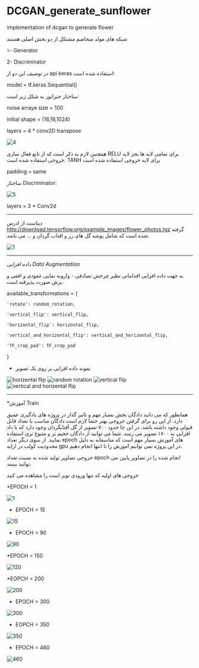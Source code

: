 # DCGAN_generate_sunflower
implementation of dcgan to generate flower

شبکه های مولد متخاصم مشتکل از دو بخش اصلی هستند

۱- Generator

2- Discriminator

در توصیف این دو از api keras استفاده شده است:

 model = tf.keras.Sequential()
 
 ساختار جنراتور به شکل زیر است:
 
 
 noise arraye size = 100
 
 initial shape = (16,16,1024)
 
 layers = 4 * conv2D transpose
 
 
![4](https://user-images.githubusercontent.com/30187615/220946300-cd558d36-9520-4c5a-b2c3-e3e58493a42d.PNG)

همچنین لازم به ذکر است که از تابع فعال سازی RELU برای تمامی لایه ها بجز لایه خروجی استفاده شده است. TANH برای لایه خروجی استفاده شده است

padding = same


ساختار Discriminator:

![5](https://user-images.githubusercontent.com/30187615/220959021-75d26bce-a650-4f70-ad51-d2463db82244.PNG)

layers = 3 * Conv2d

---------------------------------------------------------------------------------------------

دیتاست از ادرس 
 http://download.tensorflow.org/example_images/flower_photos.tgz
 گرفته شده است
 که شامل پوشه گل های رز و افتاب گردان و ... می باشد.
 
 
 ![1](https://user-images.githubusercontent.com/30187615/220960508-1fe96834-6bbe-40a1-812a-306734541ee2.PNG)




---------------------------------------------------------------------------------------------

*داده افزایی*
*Data Augmentation*


به جهت داده افزایی اقداماتی نظیر چرخش تصادفی - وارونه نمایی عمودی و افقی و برش صورت پذیرفته است.




available_transformations = {

    'rotate': random_rotation,
    
    'vertical_flip': vertical_flip,
    
    'horizontal_flip': horizontal_flip,
    
    'vertical_and_horizontal_flip': vertical_and_horizontal_flip,
    
    'TF_crop_pad': TF_crop_pad
    
}
 
* نمونه داده افزایی بر روی یک تصویر
 
 
 
![horizental flip](https://user-images.githubusercontent.com/30187615/221011697-d37a9c4e-17bd-42a3-821f-ce0eb9b09556.PNG)
![random rotation](https://user-images.githubusercontent.com/30187615/221011716-390eab92-24c0-4ec1-a18a-d5c88b4063c5.PNG)
![vertical flip](https://user-images.githubusercontent.com/30187615/221011733-f3f64afd-7445-454f-93cf-324120caf772.PNG)
![vertical and horizental flip](https://user-images.githubusercontent.com/30187615/221011750-dbb03c7c-1558-4521-976d-dd9227862fa8.PNG)


-----------------------------------------------------------------------------------------------------------------------------------------------------------------------

*آموزش Train

همانطور که می دانید دادگان بخش بسیار مهم و تاثیر گذار در پروژه های یادگیری عمیق دارد. از این رو برای گرفتن خروجی بهتر حتما لازم است دادگان مناسب با تعداد قابل قبولی وجود داشته باشد. در این جا حدود ۷۰۰ تصویر از گل آفتابگردان وجود دارد که با داد افزایی به ۱۷۰۰ تصویر می رسد. شما می توانید از دادگان حجیم تر و متنوع تری استفاده نمایید. از سوی دیگر تعداد epoch های آموزش بسیار مهم است که متاسفانه به دلیل محدودیت کولب در ارایه gpu در این پروژه نمی توانیم آموزش را تا انتها انجام دهیم.

خروجی  تصاویر تولید شده به نسبت تعداد epoch انجام شده را در تصاویر پایین می توانید ببینید.


خروجی های اولیه که تنها ورودی نویز است را مشاهده می کنید

*EPOCH = 1

![1](https://user-images.githubusercontent.com/30187615/221378657-6208ceb7-b0a0-43f2-a41e-7fc07e366745.PNG)


* EPOCH = 15

![15](https://user-images.githubusercontent.com/30187615/221378666-75da66a4-c4fb-42da-b484-48c68407dbf3.PNG)


* EPOCH = 90

![90](https://user-images.githubusercontent.com/30187615/221378673-a39515b7-f084-43a9-95e8-4f6ba7387132.PNG)


*EPOCH = 150


![120](https://user-images.githubusercontent.com/30187615/221378686-34f94a5d-2b83-4830-827e-4272d3c66d5c.PNG)

*EOPCH = 200

![200](https://user-images.githubusercontent.com/30187615/221378692-1fc48197-f3dc-4e21-8f5c-38822032aeaf.PNG)


* EPOCH = 300

![300](https://user-images.githubusercontent.com/30187615/221378704-06b14dc5-dbf8-477e-a934-be2d61de4866.PNG)


* EOPCH = 350 


![350](https://user-images.githubusercontent.com/30187615/221378791-54e75f76-3ab7-4790-ae69-968772f6063d.PNG)




* EPOCH = 460


![460](https://user-images.githubusercontent.com/30187615/221378797-973aaac9-4cc1-49fa-b373-0123858f42df.PNG)

